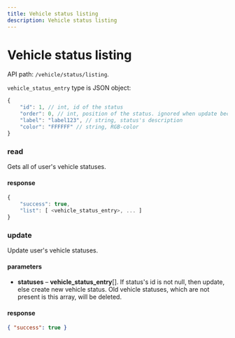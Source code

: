 ```yaml
---
title: Vehicle status listing
description: Vehicle status listing
---
```


# Vehicle status listing

API path: `/vehicle/status/listing`.

`vehicle_status_entry` type is JSON object:

```js
{
    "id": 1, // int, id of the status
    "order": 0, // int, position of the status. ignored when update because statuses already have position in array 
    "label": "label123", // string, status's description 
    "color": "FFFFFF" // string, RGB-color
}
```

### read

Gets all of user's vehicle statuses.

#### response

```js
{
    "success": true,
    "list": [ <vehicle_status_entry>, ... ]
}
```

### update

Update user's vehicle statuses.

#### parameters

*   **statuses** – **vehicle\_status\_entry**[]. If status's id is not null, then update, else create new vehicle status.
Old vehicle statuses, which are not present is this array, will be deleted.

#### response

```json
{ "success": true }
```
